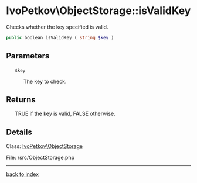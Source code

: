 # IvoPetkov\ObjectStorage::isValidKey

Checks whether the key specified is valid.

```php
public boolean isValidKey ( string $key )
```

## Parameters

&nbsp;&nbsp;&nbsp;&nbsp;&nbsp;&nbsp;`$key`

&nbsp;&nbsp;&nbsp;&nbsp;&nbsp;&nbsp;&nbsp;&nbsp;&nbsp;&nbsp;&nbsp;&nbsp;The key to check.

## Returns

&nbsp;&nbsp;&nbsp;&nbsp;&nbsp;&nbsp;TRUE if the key is valid, FALSE otherwise.

## Details

Class: [IvoPetkov\ObjectStorage](ivopetkov.objectstorage.class.md)

File: /src/ObjectStorage.php

---

[back to index](index.md)

